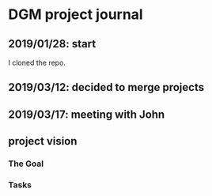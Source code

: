 # DGM project journal

## 2019/01/28: start

I cloned the repo.


## 2019/03/12: decided to merge projects

## 2019/03/17: meeting with John

## project vision

### The Goal


### Tasks




